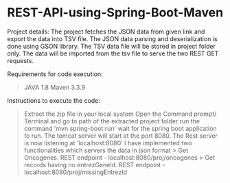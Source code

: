 # REST-API-using-Spring-Boot-Maven

Project details:
The project fetches the JSON data from given link and export the data into TSV file. The JSON data parsing and deserialization is done using
GSON library. The TSV data file will be stored in project folder only. The data will be imported from the tsv file to serve the two 
REST GET requests.

Requirements for code execution:
> JAVA 1.8
> Maven 3.3.9

Instructions to execute the code:
> Extract the zip file in your local system
> Open the Command prompt/ Terminal and go to path of the extracted project folder
> run the command 'mvn spring-boot:run'
> wait for the spring boot application to run. The tomcat server will start at the port 8080. 
> The Rest server is now listening at 'localhost:8080'
> I have implemented two functionalities which servers the data in json format
         > Get Oncogenes. REST endpoint - localhost:8080/proj/oncogenes
         > Get records having no entrezGeneId. REST endpoint -  localhost:8080/proj/missingEntrezId

